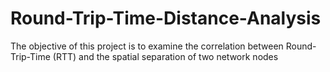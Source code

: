 # Round-Trip-Time-Distance-Analysis

The objective of this project is to examine the correlation between Round-Trip-Time (RTT) and the spatial separation of two network nodes
